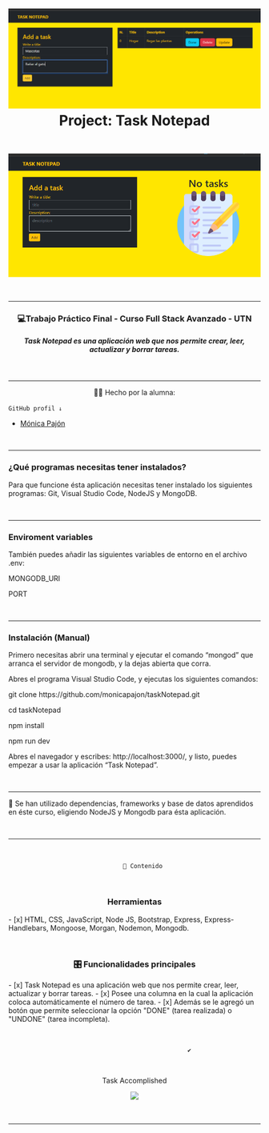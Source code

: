 
<div>
<h1 align="center"><img src="./src/public/img/task.png"> Project: Task Notepad</h1>
&nbsp;


<p><img src="./src/public/img/no_task.png""></p>
</div>
&nbsp;

---



 <h3 align="center"> 💻Trabajo Práctico Final - Curso Full Stack Avanzado - UTN</h3>
<h5 align="center">Task Notepad es una aplicación web que nos permite crear, leer, actualizar y borrar tareas.</h5>


&nbsp;

---

<p align="center">👩‍💻 Hecho  por la alumna:</p>

```GitHub profil ↓```
<ul>
        <li><a href="https://github.com/monicapajon" target="_blank">Mónica Pajón</a></li>
</ul>
&nbsp;

---
### ¿Qué programas necesitas tener instalados?
<p>Para que funcione ésta aplicación necesitas tener instalado los siguientes programas: Git, Visual Studio Code, NodeJS y MongoDB.</p>
&nbsp;

---
### Enviroment variables
<p>También puedes añadir las siguientes variables de entorno en el archivo .env:</p>
<p>MONGODB_URI</p>
<p>PORT</p>
&nbsp;

---
### Instalación (Manual)
<p>Primero necesitas abrir una terminal y ejecutar el comando “mongod” que arranca el servidor de mongodb, y la dejas abierta que corra.
<p>Abres el programa Visual Studio Code, y ejecutas los siguientes comandos:</p>
<p>git clone https://github.com/monicapajon/taskNotepad.git<p>
<p>cd taskNotepad</p>
<p>npm install</p>
<p>npm run dev</p>

<p>Abres el navegador y escribes: http://localhost:3000/, y listo, puedes empezar a usar la aplicación “Task Notepad”.</p>

&nbsp;

---


<p>💪 Se han utilizado dependencias, frameworks y base de datos   aprendidos en éste curso, eligiendo NodeJS y Mongodb para ésta aplicación.</p>
&nbsp;

---

&nbsp;

``` 
                                📝 Contenido
```
   
&nbsp;

<h3 align="center">Herramientas</h3>
- [x] HTML, CSS, JavaScript, Node JS, Bootstrap, Express, Express-Handlebars, Mongoose, Morgan, Nodemon, Mongodb.


   
&nbsp;

<h3 align="center">🎛 Funcionalidades principales</h3>
- [x] Task Notepad es una aplicación web que nos permite crear, leer, actualizar y borrar tareas.
- [x] Posee una columna en la cual la aplicación coloca automáticamente el número de tarea.
- [x] Además se le agregó un botón que permite seleccionar la opción "DONE" (tarea realizada) o "UNDONE" (tarea incompleta). 
&nbsp;

 
&nbsp;

``` 
                                                  ✔️
```
 
&nbsp;

<p align="center">Task Accomplished</p>
<p align="center"><img src="https://media.giphy.com/media/7JEPMRdfPLfq1sjZUJ/giphy-downsized-large.gif" width="300px"></p>
 
 
&nbsp;


---



































